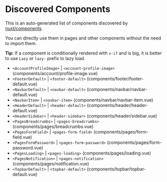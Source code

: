 # Discovered Components

This is an auto-generated list of components discovered by [nuxt/components](https://github.com/nuxt/components).

You can directly use them in pages and other components without the need to import them.

**Tip:** If a component is conditionally rendered with `v-if` and is big, it is better to use `Lazy` or `lazy-` prefix to lazy load.

- `<AccountProfileImage>` | `<account-profile-image>` (components/account/profile-image.vue)
- `<FooterDefault>` | `<footer-default>` (components/footer/footer-default.vue)
- `<NavbarDefault>` | `<navbar-default>` (components/navbar/navbar-default.vue)
- `<NavbarItem>` | `<navbar-item>` (components/navbar/navbar-item.vue)
- `<HeaderDefault>` | `<header-default>` (components/header/header-default.vue)
- `<HeaderSidebar>` | `<header-sidebar>` (components/header/sidebar.vue)
- `<PagesBreadcrumbs>` | `<pages-breadcrumbs>` (components/pages/breadcrumbs.vue)
- `<PagesFormField>` | `<pages-form-field>` (components/pages/form-field.vue)
- `<PagesFormPassword>` | `<pages-form-password>` (components/pages/form-password.vue)
- `<PagesLoading>` | `<pages-loading>` (components/pages/loading.vue)
- `<PagesNotification>` | `<pages-notification>` (components/pages/notification.vue)
- `<TopbarDefault>` | `<topbar-default>` (components/topbar/topbar-default.vue)
